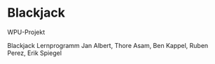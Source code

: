 # Blackjack
WPU-Projekt

Blackjack Lernprogramm
Jan Albert, Thore Asam, Ben Kappel, Ruben Perez, Erik Spiegel